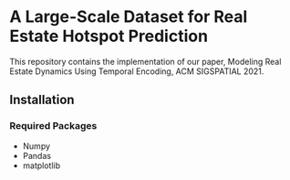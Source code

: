# A Large-Scale Dataset for Real Estate Hotspot Prediction

This repository contains the implementation of our paper, Modeling Real Estate Dynamics Using Temporal Encoding, ACM SIGSPATIAL 2021.

## Installation
### Required Packages
- Numpy
- Pandas
- matplotlib

